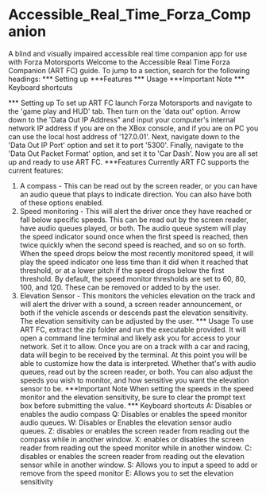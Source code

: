 # Accessible_Real_Time_Forza_Companion
A blind and visually impaired  accessible real time companion app for use with Forza Motorsports
Welcome to the Accessible Real Time Forza Companion (ART FC) guide.
To jump to a section, search for the following headings:
*** Setting up
***Features
*** Usage
***Important Note
*** Keyboard shortcuts

*** Setting up
    To set up ART FC launch Forza Motorsports and navigate to the 'game play and HUD' tab. Then turn on the 'data out' option. Arrow down to the 'Data Out IP Address" and input your computer's internal network IP address if you are on the XBox console, and if you are on PC you can use the local host address of '127.0.01'.  Next, navigate down to the 'Data Out IP Port' option and set it to port '5300'. Finally, navigate to the 'Data Out Packet Format' option, and set it to 'Car Dash'. Now you are all set up and ready to use ART FC.
***Features
    Currently ART FC supports the current features:
1. A compass - This can be read out by the screen reader, or you can have an audio queue that plays to indicate direction. You can also have both of these options enabled.
2. Speed monitoring - This will alert the driver once they have reached or fall below specific speeds. This can be read out by the screen reader, have audio queues played, or both. The audio queue system will play the speed indicator sound once when the first speed is reached, then twice quickly when the second speed is reached, and so on so forth. When the speed drops below the most recently monitored speed, it will play the speed indicator one less time than it did when it reached that threshold, or at a lower pitch if the speed drops below the first threshold. By default, the speed monitor thresholds are set to 60, 80, 100, and 120. These can be removed or added to by the user.
3. Elevation Sensor - This monitors the vehicles elevation on the track and will alert the driver with a sound, a screen reader announcement, or both if the vehicle ascends or descends past the elevation sensitivity. The elevation sensitivity can be adjusted by the user.
*** Usage
    To use ART FC, extract the zip folder and run the executable provided. It will open a command line terminal and likely ask you for access to your network. Set it to allow. Once you are on a track with a car and racing, data will begin to be received by the terminal. At this point you will be able to customize how the data is interpreted. Whether that's with audio queues, read out by the screen reader, or both. You can also adjust the speeds you wish to monitor, and how sensitive you want the elevation sensor to be.
***Important Note
    When setting the speeds in the speed monitor and the elevation sensitivity, be sure to clear the prompt text box before submitting the value.
*** Keyboard shortcuts
A: Disables or enables the audio compass
Q: Disables or enables the speed monitor audio queues.
W: Disables or Enables the elevation sensor audio queues.
Z: disables or enables the screen reader from reading out the compass while in another window.
X: enables or disables the screen reader from reading out the speed monitor while in another window.
C: disables or enables the screen reader from reading out the elevation sensor while in another window.
S: Allows you to input a speed to add or remove from the speed monitor
E: Allows you to set the elevation sensitivity
